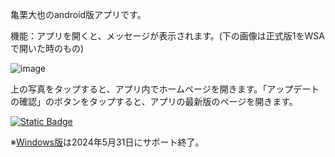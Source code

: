 亀栗大也のandroid版アプリです。

機能：アプリを開くと、メッセージが表示されます。(下の画像は正式版1をWSAで開いた時のもの)

![image](https://github.com/kamekuridaiya/kamekuridaiya-app/assets/157256239/8072be98-ba6a-4f5e-8369-41ab19e90b41)

上の写真をタップすると、アプリ内でホームページを開きます。「アップデートの確認」のボタンをタップすると、アプリの最新版のページを開きます。

[![Static Badge](https://img.shields.io/badge/DOWNLOAD-brightgreen?logo=Android)](https://github.com/kamekuridaiya/kamekuridaiya/releases/download/%E6%AD%A3%E5%BC%8F%E7%89%883/daiya.v3-release.apk)

※[Windows版](https://github.com/kamekuridaiya/kamekuridaiya-app/blob/6f4fe0b6305cc300497402e2fabffdb08757f447/v3.exe)は2024年5月31日にサポート終了。

